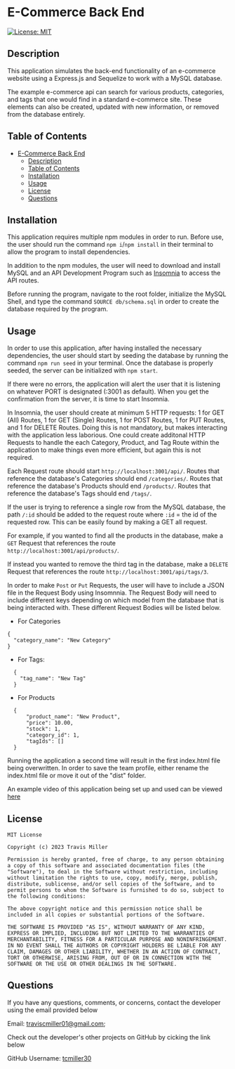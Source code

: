 
# E-Commerce Back End
[![License: MIT](https://img.shields.io/badge/License-MIT-yellow.svg)](https://opensource.org/licenses/MIT)

## Description

This application simulates the back-end functionality of an e-commerce website using a Express.js and Sequelize to work with a MySQL database.

The example e-commerce api can search for various products, categories, and tags that one would find in a standard e-commerce site. These elements can also be created, updated with new information, or removed from the database entirely.

## Table of Contents

- [E-Commerce Back End](#e-commerce-back-end)
  - [Description](#description)
  - [Table of Contents](#table-of-contents)
  - [Installation](#installation)
  - [Usage](#usage)
  - [License](#license)
  - [Questions](#questions)

## Installation

This application requires multiple npm modules in order to run. Before use, the user should run the command ```npm i```/```npm install``` in their terminal to allow the program to install dependencies.

In addition to the npm modules, the user will need to download and install MySQL and an API Development Program such as [Insomnia](https://insomnia.rest/) to access the API routes.

Before running the program, navigate to the root folder, initialize the MySQL Shell, and type the command ```SOURCE db/schema.sql``` in order to create the database required by the program.

## Usage

In order to use this application, after having installed the necessary dependencies, the user should start by seeding the database by running the command ```npm run seed``` in your terminal. Once the database is properly seeded, the server can be initialized with ```npm start```.

If there were no errors, the application will alert the user that it is listening on whatever PORT is designated (:3001 as default). When you get the confirmation from the server, it is time to start Insomnia.

In Insomnia, the user should create at minimum 5 HTTP requests: 1 for GET (All) Routes, 1 for GET (Single) Routes, 1 for POST Routes, 1 for PUT Routes, and 1 for DELETE Routes. Doing this is not mandatory, but makes interacting with the application less laborious. One could create additonal HTTP Requests to handle the each Category, Product, and Tag Route within the application to make things even more efficient, but again this is not required.

Each Request route should start ```http://localhost:3001/api/```. Routes that reference the database's Categories should end ```/categories/```. Routes that reference the database's Products should end ```/products/```. Routes that reference the database's Tags should end ```/tags/```.

If the user is trying to reference a single row from the MySQL database, the path ```/:id``` should be added to the request route where ```:id``` = the id of the requested row. This can be easily found by making a GET all request.

For example, if you wanted to find all the products in the database, make a ```GET``` Request that references the route ```http://localhost:3001/api/products/```.

If instead you wanted to remove the third tag in the database, make a ```DELETE``` Request that references the route ```http://localhost:3001/api/tags/3```.

In order to make ```Post``` or ```Put``` Requests, the user will have to include a JSON file in the Request Body using Insomnnia. The Request Body will need to include different keys depending on which model from the database that is being interacted with. These different Request Bodies will be listed below.

  - For Categories
  ```
  {
    "category_name": "New Category"
  }
  ```

  - For Tags:
  ```
    {
      "tag_name": "New Tag"
    }
  ```

  - For Products
  ```
    {
	    "product_name": "New Product",
	    "price": 10.00,
	    "stock": 1,
	    "category_id": 1,
	    "tagIds": []
    }
  ```


Running the application a second time will result in the first index.html file being overwritten. In order to save the team profile, either rename the index.html file or move it out of the "dist" folder.

An example video of this application being set up and used can be viewed [here](https://drive.google.com/file/d/1XpPeAivNGUoEBEXbqxgvYBFaQ2wQ7CMx/view?usp=share_link)


## License

    MIT License

    Copyright (c) 2023 Travis Miller

    Permission is hereby granted, free of charge, to any person obtaining a copy of this software and associated documentation files (the "Software"), to deal in the Software without restriction, including without limitation the rights to use, copy, modify, merge, publish, distribute, sublicense, and/or sell copies of the Software, and to permit persons to whom the Software is furnished to do so, subject to the following conditions:

    The above copyright notice and this permission notice shall be included in all copies or substantial portions of the Software.

    THE SOFTWARE IS PROVIDED "AS IS", WITHOUT WARRANTY OF ANY KIND, EXPRESS OR IMPLIED, INCLUDING BUT NOT LIMITED TO THE WARRANTIES OF MERCHANTABILITY, FITNESS FOR A PARTICULAR PURPOSE AND NONINFRINGEMENT. IN NO EVENT SHALL THE AUTHORS OR COPYRIGHT HOLDERS BE LIABLE FOR ANY CLAIM, DAMAGES OR OTHER LIABILITY, WHETHER IN AN ACTION OF CONTRACT, TORT OR OTHERWISE, ARISING FROM, OUT OF OR IN CONNECTION WITH THE SOFTWARE OR THE USE OR OTHER DEALINGS IN THE SOFTWARE.


## Questions

If you have any questions, comments, or concerns, contact the developer using the email provided below

Email: [traviscmiller01@gmail.com](mailto:traviscmiller01@gmail.com);

Check out the developer's other projects on GitHub by cicking the link below

GitHub Username: [tcmiller30](https://github.com/tcmiller30)
